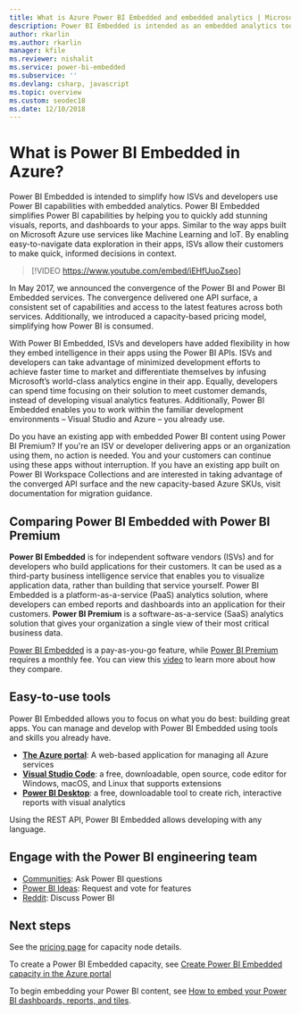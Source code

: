 ```yaml
---
title: What is Azure Power BI Embedded and embedded analytics | Microsoft Docs
description: Power BI Embedded is intended as an embedded analytics tool to simplify how ISVs and developers use Power BI capabilities, helping them quickly add stunning visuals, reports and dashboards into their apps. Learn about using embedded analytics software, embedded analytics tools, or embedded business intelligence tools using Power BI Embedded.
author: rkarlin
ms.author: rkarlin
manager: kfile
ms.reviewer: nishalit
ms.service: power-bi-embedded
ms.subservice: ''
ms.devlang: csharp, javascript
ms.topic: overview
ms.custom: seodec18
ms.date: 12/10/2018 
---
```


# What is Power BI Embedded in Azure?

Power BI Embedded is intended to simplify how ISVs and developers use Power BI capabilities with embedded analytics. Power BI Embedded simplifies Power BI capabilities by helping you to quickly add stunning visuals, reports, and dashboards to your apps. Similar to the way apps built on Microsoft Azure use services like Machine Learning and IoT. By enabling easy-to-navigate data exploration in their apps, ISVs allow their customers to make quick, informed decisions in context.

> [!VIDEO https://www.youtube.com/embed/iEHfUuoZseo]

In May 2017, we announced the convergence of the Power BI and Power BI Embedded services. The convergence delivered one API surface, a consistent set of capabilities and access to the latest features across both services. Additionally, we introduced a capacity-based pricing model, simplifying how Power BI is consumed.

With Power BI Embedded, ISVs and developers have added flexibility in how they embed intelligence in their apps using the Power BI APIs. ISVs and developers can take advantage of minimized development efforts to achieve faster time to market and differentiate themselves by infusing Microsoft’s world-class analytics engine in their app. Equally, developers can spend time focusing on their solution to meet customer demands, instead of developing visual analytics features. Additionally, Power BI Embedded enables you to work within the familiar development environments – Visual Studio and Azure – you already use.

Do you have an existing app with embedded Power BI content using Power BI Premium? If you're an ISV or developer delivering apps or an organization using them, no action is needed. You and your customers can continue using these apps without interruption. If you have an existing app built on Power BI Workspace Collections and are interested in taking advantage of the converged API surface and the new capacity-based Azure SKUs, visit documentation for migration guidance.

## Comparing Power BI Embedded with Power BI Premium

**Power BI Embedded** is for independent software vendors (ISVs) and for developers who build applications for their customers. It can be used as a third-party business intelligence service that enables you to visualize application data, rather than building that service yourself. Power BI Embedded is a platform-as-a-service (PaaS) analytics solution, where developers can embed reports and dashboards into an application for their customers. **Power BI Premium** is a software-as-a-service (SaaS) analytics solution that gives your organization a single view of their most critical business data. 

[Power BI Embedded](https://azure.microsoft.com/pricing/details/power-bi-embedded/)  is a pay-as-you-go feature, while [Power BI Premium](https://powerbi.microsoft.com/calculator/) requires a monthly fee. You can view this [video](https://www.youtube.com/watch?v=0y2oJikC6Xc&t=0s&list=PLv2BtOtLblH1dQPV49Ni12olDcUoW-GEl&index=3) to learn more about how they compare.

## Easy-to-use tools

Power BI Embedded allows you to focus on what you do best: building great apps. You can manage and develop with Power BI Embedded using tools and skills you already have.

* [**The Azure portal**](https://portal.azure.com/): A web-based application for managing all Azure services
* [**Visual Studio Code**](https://code.visualstudio.com/docs): a free, downloadable, open source, code editor for Windows, macOS, and Linux that supports extensions
* [**Power BI Desktop**](https://powerbi.microsoft.com/desktop/): a free, downloadable tool to create rich, interactive reports with visual analytics

Using the REST API, Power BI Embedded allows developing with any language.

## Engage with the Power BI engineering team

* [Communities](https://community.powerbi.com/): Ask Power BI questions
* [Power BI Ideas](https://ideas.powerbi.com): Request and vote for features
* [Reddit](https://www.reddit.com/r/PowerBI/): Discuss Power BI

## Next steps

See the [pricing page](https://azure.microsoft.com/pricing/details/power-bi-embedded/) for capacity node details.

To create a Power BI Embedded capacity, see [Create Power BI Embedded capacity in the Azure portal](azure-pbie-create-capacity.md)

To begin embedding your Power BI content, see [How to embed your Power BI dashboards, reports, and tiles](https://powerbi.microsoft.com/documentation/powerbi-developer-embedding-content/).
